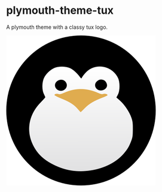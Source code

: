 plymouth-theme-tux
==================

A plymouth theme with a classy tux logo.

![Tux](https://raw.githubusercontent.com/luckygerbils/plymouth-theme-tux/master/src/img/tux.svg?sanitize=true)
